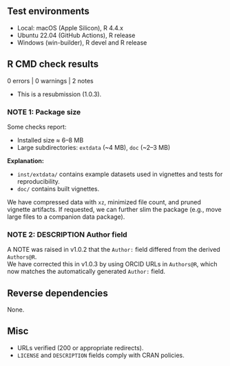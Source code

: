 ## Test environments
- Local: macOS (Apple Silicon), R 4.4.x
- Ubuntu 22.04 (GitHub Actions), R release
- Windows (win-builder), R devel and R release

## R CMD check results
0 errors | 0 warnings | 2 notes

* This is a resubmission (1.0.3).

### NOTE 1: Package size
Some checks report:
- Installed size ≈ 6–8 MB  
- Large subdirectories: `extdata` (~4 MB), `doc` (~2–3 MB)

**Explanation:**  
- `inst/extdata/` contains example datasets used in vignettes and tests for reproducibility.  
- `doc/` contains built vignettes.  

We have compressed data with `xz`, minimized file count, and pruned vignette artifacts. If requested, we can further slim the package (e.g., move large files to a companion data package).

### NOTE 2: DESCRIPTION Author field
A NOTE was raised in v1.0.2 that the `Author:` field differed from the derived `Authors@R`.  
We have corrected this in v1.0.3 by using ORCID URLs in `Authors@R`, which now matches the automatically generated `Author:` field.

## Reverse dependencies
None.

## Misc
- URLs verified (200 or appropriate redirects).  
- `LICENSE` and `DESCRIPTION` fields comply with CRAN policies.
